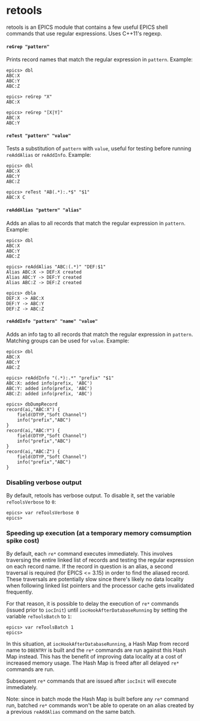 retools
=======

retools is an EPICS module that contains a few useful EPICS shell commands
that use regular expressions. Uses C++11's regexp.

#### `reGrep "pattern"`

Prints record names that match the regular expression in `pattern`.
Example:

    epics> dbl
    ABC:X
    ABC:Y
    ABC:Z

    epics> reGrep "X"
    ABC:X

    epics> reGrep "[X|Y]"
    ABC:X
    ABC:Y

#### `reTest "pattern" "value"`

Tests a substitution of `pattern` with `value`, useful for testing before
running `reAddAlias` or `reAddInfo`.
Example:

    epics> dbl
    ABC:X
    ABC:Y
    ABC:Z

    epics> reTest "AB(.*):.*$" "$1"
    ABC:X C

#### `reAddAlias "pattern" "alias"`

Adds an alias to all records that match the regular expression in `pattern`.
Example:

    epics> dbl
    ABC:X
    ABC:Y
    ABC:Z

    epics> reAddAlias "ABC:(.*)" "DEF:$1"
    Alias ABC:X -> DEF:X created
    Alias ABC:Y -> DEF:Y created
    Alias ABC:Z -> DEF:Z created

    epics> dbla
    DEF:X -> ABC:X
    DEF:Y -> ABC:Y
    DEF:Z -> ABC:Z

#### `reAddInfo "pattern" "name" "value"`

Adds an info tag to all records that match the regular expression in `pattern`.
Matching groups can be used for `value`. Example:

    epics> dbl
    ABC:X
    ABC:Y
    ABC:Z

    epics> reAddInfo "(.*):.*" "prefix" "$1"
    ABC:X: added info(prefix, 'ABC')
    ABC:Y: added info(prefix, 'ABC')
    ABC:Z: added info(prefix, 'ABC')

    epics> dbDumpRecord
    record(ai,"ABC:X") {
        field(DTYP,"Soft Channel")
        info("prefix","ABC")
    }
    record(ai,"ABC:Y") {
        field(DTYP,"Soft Channel")
        info("prefix","ABC")
    }
    record(ai,"ABC:Z") {
        field(DTYP,"Soft Channel")
        info("prefix","ABC")
    }

### Disabling verbose output

By default, retools has verbose output. To disable it, set the variable
`reToolsVerbose` to `0`:

    epics> var reToolsVerbose 0
    epics>

### Speeding up execution (at a temporary memory comsumption spike cost)

By default, each `re*` command executes immediately. This involves
traversing the entire linked list of records and testing the regular
expression on each record name. If the record in question is an alias,
a second traversal is required (for EPICS <= 3.15) in order to find
the aliased record. These traversals are potentially slow since
there's likely no data locality when following linked list pointers
and the processor cache gets invalidated frequently.

For that reason, it is possible to delay the execution of `re*`
commands (issued prior to `iocInit`) until `iocHookAfterDatabaseRunning`
by setting the variable `reToolsBatch` to `1`:

    epics> var reToolsBatch 1
    epics>

In this situation, at `iocHookAfterDatabaseRunning`, a Hash Map
from record name to `DBENTRY` is built and the `re*` commands are
run against this Hash Map instead. This has the benefit of improving
data locality at a cost of increased memory usage. The Hash Map
is freed after all delayed `re*` commands are run.

Subsequent `re*` commands that are issued after `iocInit` will execute
immediately.

Note: since in batch mode the Hash Map is built before any `re*` command
run, batched `re*` commands won't be able to operate on an alias created
by a previous `reAddAlias` command on the same batch.
